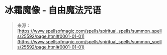 <!--yml

category: 未分类

date: 2024-06-12 19:12:34

-->

# 冰霜魔像 - 自由魔法咒语

> 来源：[https://www.spellsofmagic.com/spells/spiritual_spells/summon_spells/25592/page.html#0001-01-01](https://www.spellsofmagic.com/spells/spiritual_spells/summon_spells/25592/page.html#0001-01-01)
